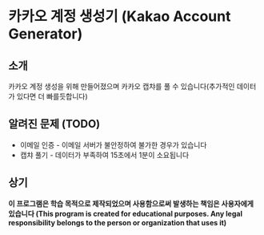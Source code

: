 # 카카오 계정 생성기 (Kakao Account Generator)

## 소개
카카오 계정 생성을 위해 만들어졌으며 카카오 캡챠를 풀 수 있습니다(추가적인 데이터가 있다면 더 빠를듯합니다)

## 알려진 문제 (TODO)
- 이메일 인증 - 이메일 서버가 불안정하여 불가한 경우가 있습니다
- 캡챠 풀기 - 데이터가 부족하여 15초에서 1분이 소요됩니다

## 상기
**이 프로그램은 학습 목적으로 제작되었으며 사용함으로써 발생하는 책임은 사용자에게 있습니다 (This program is created for educational purposes. Any legal responsibility belongs to the person or organization that uses it)**
